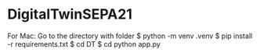 # DigitalTwinSEPA21

For Mac:
Go to the directory with folder
$ python  -m venv .venv
$ pip install -r requirements.txt
$ cd DT
$ cd python app.py
